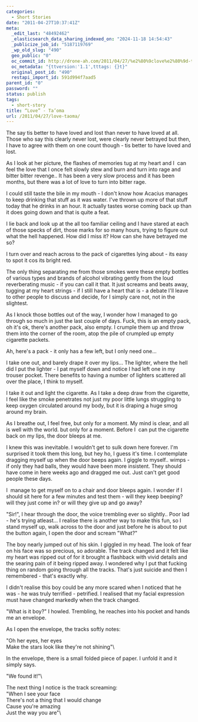 ```yaml
---
categories:
  - Short Stories
date: "2011-04-27T10:37:41Z"
meta:
  _edit_last: "48492462"
  _elasticsearch_data_sharing_indexed_on: "2024-11-18 14:54:43"
  _publicize_job_id: "5187119769"
  _wp_old_slug: "490"
  geo_public: "0"
  oc_commit_id: http://drone-ah.com/2011/04/27/%e2%80%9clove%e2%80%9d-ta%e2%80%99oma/1303897083
  oc_metadata: "{ttversion:'1.1',tttags: {}t}"
  original_post_id: "490"
  restapi_import_id: 591d994f7aad5
parent_id: "0"
password: ""
status: publish
tags:
  - short-story
title: “Love” - Ta’oma
url: /2011/04/27/love-taoma/
---
```


The say tis better to have loved and lost than never to have loved at all. Those
who say this clearly never lost, were clearly never betrayed but then, I have to
agree with them on one count though - tis better to have loved and lost.

As I look at her picture, the flashes of memories tug at my heart and I  can
feel the love that I once felt slowly stew and burn and turn into rage and
bitter bitter revenge.. It has been a very slow process and it has been months,
but there was a lot of love to turn into bitter rage.

I could still taste the bile in my mouth - I don't know how Acacius manages to
keep drinking that stuff as it was water. I've thrown up more of that stuff
today that he drinks in an hour. It actually tastes worse coming back up than it
does going down and that is quite a feat.

I lie back and look up at the all too familiar ceiling and I have stared at each
of those specks of dirt, those marks for so many hours, trying to figure out
what the hell happened. How did I miss it? How can she have betrayed me so?

<!--more-->

I turn over and reach across to the pack of cigarettes lying about - its easy to
spot it cos its bright red.

The only thing separating me from those smokes were these empty bottles of
various types and brands of alcohol vibrating gently from the loud reverberating
music - if you can call it that. It just screams and beats away, tugging at my
heart strings - if I still have a heart that is - a debate I'll leave to other
people to discuss and decide, for I simply care not, not in the slightest.

As I knock those bottles out of the way, I wonder how I managed to go through so
much in just the last couple of days. Fuck, this is an empty pack, oh it's ok,
there's another pack, also empty. I crumple them up and throw them into the
corner of the room, atop the pile of crumpled up empty cigarette packets.

Ah, here's a pack - it only has a few left, but I only need one...

I take one out, and barely drape it over my lips... The lighter, where the hell
did I put the lighter - I pat myself down and notice I had left one in my
trouser pocket. There benefits to having a number of lighters scattered all over
the place, I think to myself.

I take it out and light the cigarette. As I take a deep draw from the cigarette,
I feel like the smoke penetrates not just my poor little lungs struggling to
keep oxygen circulated around my body, but it is draping a huge smog around my
brain.

As I breathe out, I feel free, but only for a moment. My mind is clear, and all
is well with the world. but only for a moment. Before I  can put the cigarette
back on my lips, the door bleeps at me.

I knew this was inevitable. I wouldn't get to sulk down here forever. I'm
surprised it took them this long, but hey ho, I guess it's time. I contemplate
dragging myself up when the door beeps again. I giggle to myself.. wimps - if
only they had balls, they would have been more insistent. They should have come
in here weeks ago and dragged me out. Just can't get good people these days.

I  manage to get myself on to a chair and door bleeps again. I wonder if I
should sit here for a few minutes and test them - will they keep beeping? will
they just come in? or will they give up and go away?

"Sir!", I hear through the door, the voice trembling ever so slightly.. Poor
lad - he's trying atleast... I realise there is another way to make this fun, so
I stand myself up, walk across to the door and just before he is about to put
the button again, I open the door and scream "What?"

The boy nearly jumped out of his skin. I giggled in my head. The look of fear on
his face was so precious, so adorable. The track changed and it felt like my
heart was ripped out of for it brought a flashback with vivid details and the
searing pain of it being ripped away. I wondered why I put that fucking thing on
random going through all the tracks. That's just suicide and then I remembered -
that's exactly why.

I didn't realise this boy could be any more scared when I noticed that he was -
he was truly terrified - petrified. I realised that my facial expression must
have changed markedly when the track changed.

"What is it boy?" I howled. Trembling, he reaches into his pocket and hands me
an envelope.

As I open the envelope, the tracks softly notes:

"Oh her eyes, her eyes\
Make the stars look like they're not shining"\

In the envelope, there is a small folded piece of paper. I unfold it and it
simply says.

"We found it!"\

The next thing I notice is the track screaming:\
"When I see your face\
There's not a thing that I would change\
Cause you're amazing\
Just the way you are"\
